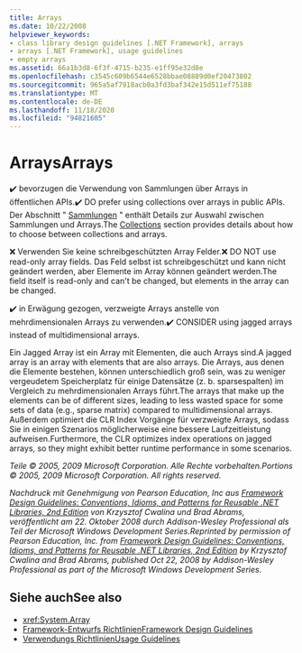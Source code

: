 ```yaml
---
title: Arrays
ms.date: 10/22/2008
helpviewer_keywords:
- class library design guidelines [.NET Framework], arrays
- arrays [.NET Framework], usage guidelines
- empty arrays
ms.assetid: 66a1b3d8-6f3f-4715-b235-e1ff95e32d8e
ms.openlocfilehash: c3545c609b6544e6528bbae08889d0ef20473802
ms.sourcegitcommit: 965a5af7918acb0a3fd3baf342e15d511ef75188
ms.translationtype: MT
ms.contentlocale: de-DE
ms.lasthandoff: 11/18/2020
ms.locfileid: "94821605"
---
```

# <a name="arrays"></a><span data-ttu-id="56a97-102">Arrays</span><span class="sxs-lookup"><span data-stu-id="56a97-102">Arrays</span></span>
<span data-ttu-id="56a97-103">✔️ bevorzugen die Verwendung von Sammlungen über Arrays in öffentlichen APIs.</span><span class="sxs-lookup"><span data-stu-id="56a97-103">✔️ DO prefer using collections over arrays in public APIs.</span></span> <span data-ttu-id="56a97-104">Der Abschnitt " [Sammlungen](guidelines-for-collections.md) " enthält Details zur Auswahl zwischen Sammlungen und Arrays.</span><span class="sxs-lookup"><span data-stu-id="56a97-104">The [Collections](guidelines-for-collections.md) section provides details about how to choose between collections and arrays.</span></span>

 <span data-ttu-id="56a97-105">❌ Verwenden Sie keine schreibgeschützten Array Felder.</span><span class="sxs-lookup"><span data-stu-id="56a97-105">❌ DO NOT use read-only array fields.</span></span> <span data-ttu-id="56a97-106">Das Feld selbst ist schreibgeschützt und kann nicht geändert werden, aber Elemente im Array können geändert werden.</span><span class="sxs-lookup"><span data-stu-id="56a97-106">The field itself is read-only and can't be changed, but elements in the array can be changed.</span></span>

 <span data-ttu-id="56a97-107">✔️ in Erwägung gezogen, verzweigte Arrays anstelle von mehrdimensionalen Arrays zu verwenden.</span><span class="sxs-lookup"><span data-stu-id="56a97-107">✔️ CONSIDER using jagged arrays instead of multidimensional arrays.</span></span>

 <span data-ttu-id="56a97-108">Ein Jagged Array ist ein Array mit Elementen, die auch Arrays sind.</span><span class="sxs-lookup"><span data-stu-id="56a97-108">A jagged array is an array with elements that are also arrays.</span></span> <span data-ttu-id="56a97-109">Die Arrays, aus denen die Elemente bestehen, können unterschiedlich groß sein, was zu weniger vergeudetem Speicherplatz für einige Datensätze (z. b. sparsespalten) im Vergleich zu mehrdimensionalen Arrays führt.</span><span class="sxs-lookup"><span data-stu-id="56a97-109">The arrays that make up the elements can be of different sizes, leading to less wasted space for some sets of data (e.g., sparse matrix) compared to multidimensional arrays.</span></span> <span data-ttu-id="56a97-110">Außerdem optimiert die CLR Index Vorgänge für verzweigte Arrays, sodass Sie in einigen Szenarios möglicherweise eine bessere Laufzeitleistung aufweisen.</span><span class="sxs-lookup"><span data-stu-id="56a97-110">Furthermore, the CLR optimizes index operations on jagged arrays, so they might exhibit better runtime performance in some scenarios.</span></span>

 <span data-ttu-id="56a97-111">*Teile © 2005, 2009 Microsoft Corporation. Alle Rechte vorbehalten.*</span><span class="sxs-lookup"><span data-stu-id="56a97-111">*Portions © 2005, 2009 Microsoft Corporation. All rights reserved.*</span></span>

 <span data-ttu-id="56a97-112">*Nachdruck mit Genehmigung von Pearson Education, Inc aus [Framework Design Guidelines: Conventions, Idioms, and Patterns for Reusable .NET Libraries, 2nd Edition](https://www.informit.com/store/framework-design-guidelines-conventions-idioms-and-9780321545619) von Krzysztof Cwalina und Brad Abrams, veröffentlicht am 22. Oktober 2008 durch Addison-Wesley Professional als Teil der Microsoft Windows Development Series.*</span><span class="sxs-lookup"><span data-stu-id="56a97-112">*Reprinted by permission of Pearson Education, Inc. from [Framework Design Guidelines: Conventions, Idioms, and Patterns for Reusable .NET Libraries, 2nd Edition](https://www.informit.com/store/framework-design-guidelines-conventions-idioms-and-9780321545619) by Krzysztof Cwalina and Brad Abrams, published Oct 22, 2008 by Addison-Wesley Professional as part of the Microsoft Windows Development Series.*</span></span>

## <a name="see-also"></a><span data-ttu-id="56a97-113">Siehe auch</span><span class="sxs-lookup"><span data-stu-id="56a97-113">See also</span></span>

- <xref:System.Array>
- [<span data-ttu-id="56a97-114">Framework-Entwurfs Richtlinien</span><span class="sxs-lookup"><span data-stu-id="56a97-114">Framework Design Guidelines</span></span>](index.md)
- [<span data-ttu-id="56a97-115">Verwendungs Richtlinien</span><span class="sxs-lookup"><span data-stu-id="56a97-115">Usage Guidelines</span></span>](usage-guidelines.md)
